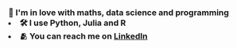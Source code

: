 <h3 align="center>Hi there, I'm Klaudia! :wave: </h3>

- :smiling_face_with_three_hearts: I'm in love with maths, data science and programming
- :hammer_and_wrench: I use Python, Julia and R
- :people_hugging: You can reach me on [LinkedIn](https://www.linkedin.com/in/klaudia-jaworek-8102a8236/)

